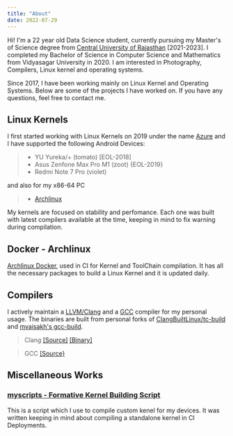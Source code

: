 ```yaml
---
title: "About"
date: 2022-07-29
---
```

Hi!
I'm a 22 year old Data Science student, currently pursuing my Master's of Science degree from [Central University of Rajasthan](curaj.ac.in) [2021-2023]. I completed my Bachelor of Science in Computer Science and Mathematics from Vidyasagar University in 2020. I am interested in Photography, Compilers, Linux kernel and operating systems.

Since 2017, I have been working mainly on Linux Kernel and Operating Systems. Below are some of the projects I have worked on. If you have any questions, feel free to contact me.

## Linux Kernels

I first started working with Linux Kernels on 2019 under the name [Azure](https://en.wikipedia.org/wiki/Azure_(color)) and I have supported the following Android Devices:

> - YU Yureka/+ (tomato) [EOL-2018]
>  - Asus Zenfone Max Pro M1 (zoot) {EOL-2019}
>  - Redmi Note 7 Pro (violet)

and also for my x86-64 PC
>  - [Archlinux](https://github.com/Panchajanya1999/linux-mainline)

My kernels are focused on stability and perfomance. Each one was built with latest compilers available at the time, keeping in mind to fix warning during compilation.

## Docker - Archlinux
[Archlinux Docker](https://hub.docker.com/r/panchajanya1999/archlinux/tags), used in CI for Kernel and ToolChain compilation. It has all the necessary packages to build a Linux Kernel and it is updated daily.

## Compilers
I actively maintain a [LLVM/Clang](https://llvm.org/) and a [GCC](https://gcc.gnu.org/) compiler for my personal usage.
The binaries are built from personal forks of [ClangBuiltLinux/tc-build](https://github.com/ClangBuiltLinux/tc-build) and [mvaisakh's gcc-build](https://github.com/mvaisakh/gcc-build).

> Clang [\[Source\]](https://github.com/Panchajanya1999/tc-build) [\[Binary\]](https://gitlab.com/Panchajanya1999/azure-clang)

> GCC [\[Source}](https://github.com/Panchajanya1999/gcc-build)

## Miscellaneous Works

### [myscripts - Formative Kernel Building Script](https://github.com/Panchajanya1999/myscripts)
This is a script which I use to compile custom kenel for my devices. It was written keeping in mind about compiling a standalone kernel in CI Deployments.